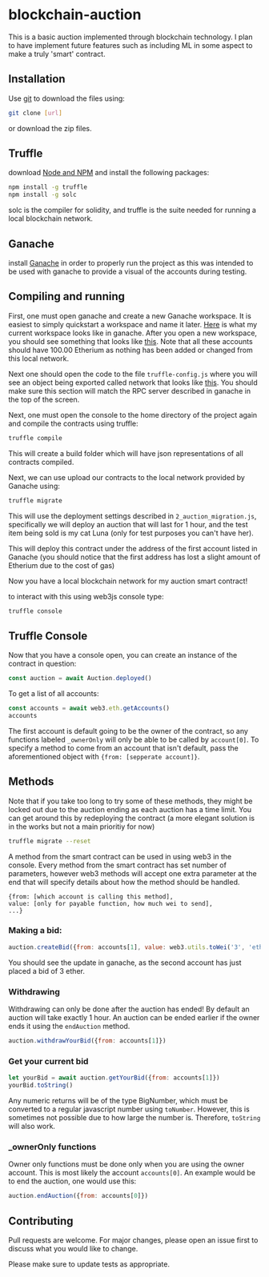 # blockchain-auction

This is a basic auction implemented through blockchain technology. I plan to have implement future features such as including ML in some aspect to make a truly 'smart' contract.

## Installation

Use [git](https://git-scm.com/) to download the files using:

```bash
git clone [url]
```

or download the zip files.

## Truffle

download [Node and NPM](https://nodejs.org/en/) and install the following packages:

```bash
npm install -g truffle
npm install -g solc
```

solc is the compiler for solidity, and truffle is the suite needed for running a local blockchain network.

## Ganache

install [Ganache](https://trufflesuite.com/ganache/) in order to properly run the project as this was intended to be used with ganache to provide a visual of the accounts during testing.

## Compiling and running

First, one must open ganache and create a new Ganache workspace. It is easiest to simply quickstart a workspace and name it later. [Here](https://github.com/bcm101/blockchain-auction/blob/main/images/ganacheUI.png) is what my current workspace looks like in ganache. After you open a new workspace, you should see something that looks like [this](https://github.com/bcm101/blockchain-auction/blob/main/images/GanacheNewWorkSpace.png). Note that all these accounts should have 100.00 Etherium as nothing has been added or changed from this local network.

Next one should open the code to the file ```truffle-config.js``` where you will see an object being exported called network that looks like [this](https://github.com/bcm101/blockchain-auction/blob/main/images/truffleConfig.png). You should make sure this section will match the RPC server described in ganache in the top of the screen.

Next, one must open the console to the home directory of the project again and compile the contracts using truffle:

```bash
truffle compile
```

This will create a build folder which will have json representations of all contracts compiled.

Next, we can use upload our contracts to the local network provided by Ganache using:

```bash
truffle migrate
```

This will use the deployment settings described in ```2_auction_migration.js```, specifically we will deploy an auction that will last for 1 hour, and the test item being sold is my cat Luna (only for test purposes you can't have her). 

This will deploy this contract under the address of the first account listed in Ganache (you should notice that the first address has lost a slight amount of Etherium due to the cost of gas)

Now you have a local blockchain network for my auction smart contract!

to interact with this using web3js console type:

```bash
truffle console
```

## Truffle Console

Now that you have a console open, you can create an instance of the contract in question:

```javascript
const auction = await Auction.deployed()
```

To get a list of all accounts:

```javascript
const accounts = await web3.eth.getAccounts()
accounts
```

The first account is default going to be the owner of the contract, so any functions labeled ```_ownerOnly``` will only be able to be called by ```account[0]```.
To specify a method to come from an account that isn't default, pass the aforementioned object with ```{from: [sepperate account]}```.

## Methods

Note that if you take too long to try some of these methods, they might be locked out due to the auction ending as each auction has a time limit. You can get around this by redeploying the contract (a more elegant solution is in the works but not a main prioritiy for now)

```bash
truffle migrate --reset
```

A method from the smart contract can be used in using web3 in the console. Every method from the smart contract has set number of parameters, however web3 methods will accept one extra parameter at the end that will specify details about how the method should be handled.

```
{from: [which account is calling this method], 
value: [only for payable function, how much wei to send],
...}
```

### Making a bid:

```javascript
auction.createBid({from: accounts[1], value: web3.utils.toWei('3', 'ether')}
```

You should see the update in ganache, as the second account has just placed a bid of 3 ether.

### Withdrawing

Withdrawing can only be done after the auction has ended! By default an auction will take exactly 1 hour. An auction can be ended earlier if the owner ends it using the ```endAuction``` method.

```javascript
auction.withdrawYourBid({from: accounts[1]})
```

### Get your current bid

```javascript
let yourBid = await auction.getYourBid({from: accounts[1]})
yourBid.toString()
```

Any numeric returns will be of the type BigNumber, which must be converted to a regular javascript number using ```toNumber```. However, this is sometimes not possible due to how large the number is. Therefore, ```toString``` will also work.

### _ownerOnly functions

Owner only functions must be done only when you are using the owner account. This is most likely the account ```accounts[0]```. An example would be to end the auction, one would use this:

```javascript
auction.endAuction({from: accounts[0]})
```

## Contributing
Pull requests are welcome. For major changes, please open an issue first to discuss what you would like to change.

Please make sure to update tests as appropriate.

